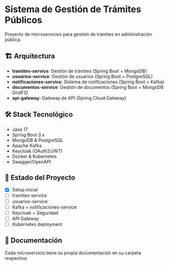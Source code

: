 # Sistema de Gestión de Trámites Públicos

Proyecto de microservicios para gestión de trámites en administración pública.

## 🏗️ Arquitectura

- **tramites-service**: Gestión de trámites (Spring Boot + MongoDB)
- **usuarios-service**: Gestión de usuarios (Spring Boot + PostgreSQL)
- **notificaciones-service**: Sistema de notificaciones (Spring Boot + Kafka)
- **documentos-service**: Gestión de documentos (Spring Boot + MongoDB GridFS)
- **api-gateway**: Gateway de API (Spring Cloud Gateway)

## 🛠️ Stack Tecnológico

- Java 17
- Spring Boot 3.x
- MongoDB & PostgreSQL
- Apache Kafka
- Keycloak (OAuth2/JWT)
- Docker & Kubernetes
- Swagger/OpenAPI

## 🚀 Estado del Proyecto

- [x] Setup inicial
- [ ] tramites-service
- [ ] usuarios-service
- [ ] Kafka + notificaciones-service
- [ ] Keycloak + Seguridad
- [ ] API Gateway
- [ ] Kubernetes deployment

## 📝 Documentación

Cada microservicio tiene su propia documentación en su carpeta respectiva.